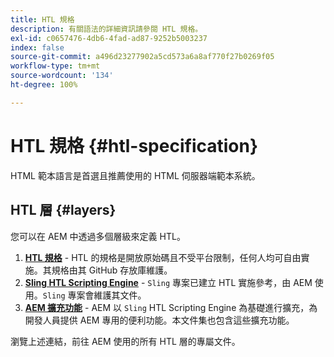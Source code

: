 ```yaml
---
title: HTL 規格
description: 有關語法的詳細資訊請參閱 HTL 規格。
exl-id: c0657476-4db6-4fad-ad87-9252b5003237
index: false
source-git-commit: a496d23277902a5cd573a6a8af770f27b0269f05
workflow-type: tm+mt
source-wordcount: '134'
ht-degree: 100%

---
```



# HTL 規格 {#htl-specification}

HTML 範本語言是首選且推薦使用的 HTML 伺服器端範本系統。

## HTL 層 {#layers}

您可以在 AEM 中透過多個層級來定義 HTL。

1. **[HTL 規格](https://github.com/adobe/htl-spec)** - HTL 的規格是開放原始碼且不受平台限制，任何人均可自由實施。其規格由其 GitHub 存放庫維護。
1. **[Sling HTL Scripting Engine](https://sling.apache.org/documentation/bundles/scripting/scripting-htl.html)** - `Sling` 專案已建立 HTL 實施參考，由 AEM 使用。`Sling` 專案會維護其文件。
1. **[AEM 擴充功能](aem-extensions.md)** - AEM 以 `Sling` HTL Scripting Engine 為基礎進行擴充，為開發人員提供 AEM 專用的便利功能。本文件集也包含這些擴充功能。

瀏覽上述連結，前往 AEM 使用的所有 HTL 層的專屬文件。
